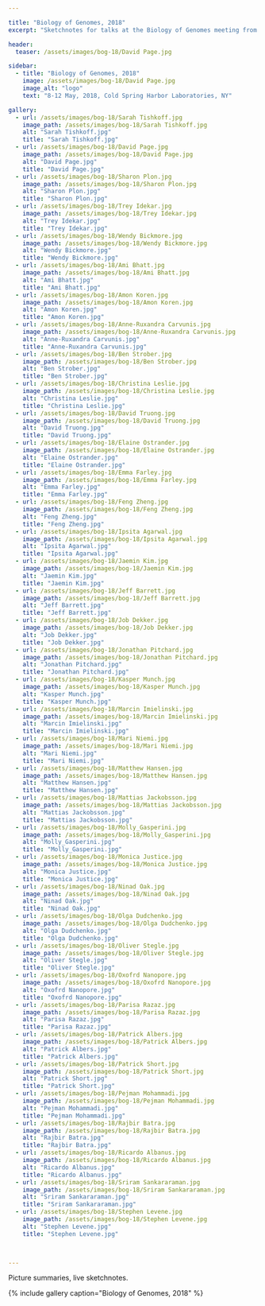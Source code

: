 ```yaml
---

title: "Biology of Genomes, 2018"
excerpt: "Sketchnotes for talks at the Biology of Genomes meeting from May 8-12, 2018 at Cold Spring Harbor Laboratories, NY."

header:
  teaser: /assets/images/bog-18/David Page.jpg

sidebar:
  - title: "Biology of Genomes, 2018"
    image: /assets/images/bog-18/David Page.jpg
    image_alt: "logo"
    text: "8-12 May, 2018, Cold Spring Harbor Laboratories, NY"

gallery:
  - url: /assets/images/bog-18/Sarah Tishkoff.jpg
    image_path: /assets/images/bog-18/Sarah Tishkoff.jpg
    alt: "Sarah Tishkoff.jpg"
    title: "Sarah Tishkoff.jpg"
  - url: /assets/images/bog-18/David Page.jpg
    image_path: /assets/images/bog-18/David Page.jpg
    alt: "David Page.jpg"
    title: "David Page.jpg"    
  - url: /assets/images/bog-18/Sharon Plon.jpg
    image_path: /assets/images/bog-18/Sharon Plon.jpg
    alt: "Sharon Plon.jpg"
    title: "Sharon Plon.jpg"
  - url: /assets/images/bog-18/Trey Idekar.jpg
    image_path: /assets/images/bog-18/Trey Idekar.jpg
    alt: "Trey Idekar.jpg"
    title: "Trey Idekar.jpg"
  - url: /assets/images/bog-18/Wendy Bickmore.jpg
    image_path: /assets/images/bog-18/Wendy Bickmore.jpg
    alt: "Wendy Bickmore.jpg"
    title: "Wendy Bickmore.jpg"
  - url: /assets/images/bog-18/Ami Bhatt.jpg
    image_path: /assets/images/bog-18/Ami Bhatt.jpg
    alt: "Ami Bhatt.jpg"
    title: "Ami Bhatt.jpg"
  - url: /assets/images/bog-18/Amon Koren.jpg
    image_path: /assets/images/bog-18/Amon Koren.jpg
    alt: "Amon Koren.jpg"
    title: "Amon Koren.jpg"
  - url: /assets/images/bog-18/Anne-Ruxandra Carvunis.jpg
    image_path: /assets/images/bog-18/Anne-Ruxandra Carvunis.jpg
    alt: "Anne-Ruxandra Carvunis.jpg"
    title: "Anne-Ruxandra Carvunis.jpg"
  - url: /assets/images/bog-18/Ben Strober.jpg
    image_path: /assets/images/bog-18/Ben Strober.jpg
    alt: "Ben Strober.jpg"
    title: "Ben Strober.jpg"
  - url: /assets/images/bog-18/Christina Leslie.jpg
    image_path: /assets/images/bog-18/Christina Leslie.jpg
    alt: "Christina Leslie.jpg"
    title: "Christina Leslie.jpg"
  - url: /assets/images/bog-18/David Truong.jpg
    image_path: /assets/images/bog-18/David Truong.jpg
    alt: "David Truong.jpg"
    title: "David Truong.jpg"
  - url: /assets/images/bog-18/Elaine Ostrander.jpg
    image_path: /assets/images/bog-18/Elaine Ostrander.jpg
    alt: "Elaine Ostrander.jpg"
    title: "Elaine Ostrander.jpg"
  - url: /assets/images/bog-18/Emma Farley.jpg
    image_path: /assets/images/bog-18/Emma Farley.jpg
    alt: "Emma Farley.jpg"
    title: "Emma Farley.jpg"
  - url: /assets/images/bog-18/Feng Zheng.jpg
    image_path: /assets/images/bog-18/Feng Zheng.jpg
    alt: "Feng Zheng.jpg"
    title: "Feng Zheng.jpg"
  - url: /assets/images/bog-18/Ipsita Agarwal.jpg
    image_path: /assets/images/bog-18/Ipsita Agarwal.jpg
    alt: "Ipsita Agarwal.jpg"
    title: "Ipsita Agarwal.jpg"
  - url: /assets/images/bog-18/Jaemin Kim.jpg
    image_path: /assets/images/bog-18/Jaemin Kim.jpg
    alt: "Jaemin Kim.jpg"
    title: "Jaemin Kim.jpg"
  - url: /assets/images/bog-18/Jeff Barrett.jpg
    image_path: /assets/images/bog-18/Jeff Barrett.jpg
    alt: "Jeff Barrett.jpg"
    title: "Jeff Barrett.jpg"
  - url: /assets/images/bog-18/Job Dekker.jpg
    image_path: /assets/images/bog-18/Job Dekker.jpg
    alt: "Job Dekker.jpg"
    title: "Job Dekker.jpg"
  - url: /assets/images/bog-18/Jonathan Pitchard.jpg
    image_path: /assets/images/bog-18/Jonathan Pitchard.jpg
    alt: "Jonathan Pitchard.jpg"
    title: "Jonathan Pitchard.jpg"
  - url: /assets/images/bog-18/Kasper Munch.jpg
    image_path: /assets/images/bog-18/Kasper Munch.jpg
    alt: "Kasper Munch.jpg"
    title: "Kasper Munch.jpg"
  - url: /assets/images/bog-18/Marcin Imielinski.jpg
    image_path: /assets/images/bog-18/Marcin Imielinski.jpg
    alt: "Marcin Imielinski.jpg"
    title: "Marcin Imielinski.jpg"
  - url: /assets/images/bog-18/Mari Niemi.jpg
    image_path: /assets/images/bog-18/Mari Niemi.jpg
    alt: "Mari Niemi.jpg"
    title: "Mari Niemi.jpg"
  - url: /assets/images/bog-18/Matthew Hansen.jpg
    image_path: /assets/images/bog-18/Matthew Hansen.jpg
    alt: "Matthew Hansen.jpg"
    title: "Matthew Hansen.jpg"
  - url: /assets/images/bog-18/Mattias Jackobsson.jpg
    image_path: /assets/images/bog-18/Mattias Jackobsson.jpg
    alt: "Mattias Jackobsson.jpg"
    title: "Mattias Jackobsson.jpg"
  - url: /assets/images/bog-18/Molly_Gasperini.jpg
    image_path: /assets/images/bog-18/Molly_Gasperini.jpg
    alt: "Molly_Gasperini.jpg"
    title: "Molly_Gasperini.jpg"
  - url: /assets/images/bog-18/Monica Justice.jpg
    image_path: /assets/images/bog-18/Monica Justice.jpg
    alt: "Monica Justice.jpg"
    title: "Monica Justice.jpg"
  - url: /assets/images/bog-18/Ninad Oak.jpg
    image_path: /assets/images/bog-18/Ninad Oak.jpg
    alt: "Ninad Oak.jpg"
    title: "Ninad Oak.jpg"
  - url: /assets/images/bog-18/Olga Dudchenko.jpg
    image_path: /assets/images/bog-18/Olga Dudchenko.jpg
    alt: "Olga Dudchenko.jpg"
    title: "Olga Dudchenko.jpg"
  - url: /assets/images/bog-18/Oliver Stegle.jpg
    image_path: /assets/images/bog-18/Oliver Stegle.jpg
    alt: "Oliver Stegle.jpg"
    title: "Oliver Stegle.jpg"
  - url: /assets/images/bog-18/Oxofrd Nanopore.jpg
    image_path: /assets/images/bog-18/Oxofrd Nanopore.jpg
    alt: "Oxofrd Nanopore.jpg"
    title: "Oxofrd Nanopore.jpg"
  - url: /assets/images/bog-18/Parisa Razaz.jpg
    image_path: /assets/images/bog-18/Parisa Razaz.jpg
    alt: "Parisa Razaz.jpg"
    title: "Parisa Razaz.jpg"
  - url: /assets/images/bog-18/Patrick Albers.jpg
    image_path: /assets/images/bog-18/Patrick Albers.jpg
    alt: "Patrick Albers.jpg"
    title: "Patrick Albers.jpg"
  - url: /assets/images/bog-18/Patrick Short.jpg
    image_path: /assets/images/bog-18/Patrick Short.jpg
    alt: "Patrick Short.jpg"
    title: "Patrick Short.jpg"
  - url: /assets/images/bog-18/Pejman Mohammadi.jpg
    image_path: /assets/images/bog-18/Pejman Mohammadi.jpg
    alt: "Pejman Mohammadi.jpg"
    title: "Pejman Mohammadi.jpg"
  - url: /assets/images/bog-18/Rajbir Batra.jpg
    image_path: /assets/images/bog-18/Rajbir Batra.jpg
    alt: "Rajbir Batra.jpg"
    title: "Rajbir Batra.jpg"
  - url: /assets/images/bog-18/Ricardo Albanus.jpg
    image_path: /assets/images/bog-18/Ricardo Albanus.jpg
    alt: "Ricardo Albanus.jpg"
    title: "Ricardo Albanus.jpg"
  - url: /assets/images/bog-18/Sriram Sankararaman.jpg
    image_path: /assets/images/bog-18/Sriram Sankararaman.jpg
    alt: "Sriram Sankararaman.jpg"
    title: "Sriram Sankararaman.jpg"
  - url: /assets/images/bog-18/Stephen Levene.jpg
    image_path: /assets/images/bog-18/Stephen Levene.jpg
    alt: "Stephen Levene.jpg"
    title: "Stephen Levene.jpg"
  


---
```


Picture summaries, live sketchnotes.

{% include gallery caption="Biology of Genomes, 2018" %}
